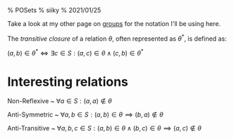 % POSets
% siiky
% 2021/01/25

Take a look at my other page on [groups](groups.html) for the notation I'll be
using here.

The _transitive closure_ of a relation $\theta$, often represented as
$\theta^{*}$, is defined as:

$(a, b) \in \theta^{*} \iff \exists c \in S: (a, c) \in \theta \land (c, b) \in \theta^{*}$

# Interesting relations

Non-Reflexive
 ~ $\forall a \in S: (a, a) \notin \theta$

Anti-Symmetric
 ~ $\forall a, b \in S: (a, b) \in \theta \implies (b, a) \notin \theta$

Anti-Transitive
 ~ $\forall a, b, c \in S: (a, b) \in \theta \land (b, c) \in \theta \implies (a, c) \notin \theta$
